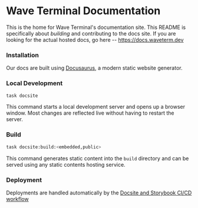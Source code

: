 # Wave Terminal Documentation

This is the home for Wave Terminal's documentation site. This README is specifically about _building_ and contributing to the docs site. If you are looking for the actual hosted docs, go here -- https://docs.waveterm.dev

### Installation

Our docs are built using [Docusaurus](https://docusaurus.io/), a modern static website generator.

### Local Development

```sh
task docsite
```

This command starts a local development server and opens up a browser window. Most changes are reflected live without having to restart the server.

### Build

```sh
task docsite:build:<embedded,public>
```

This command generates static content into the `build` directory and can be served using any static contents hosting service.

### Deployment

Deployments are handled automatically by the [Docsite and Storybook CI/CD workflow](../.github/workflows/deploy-docsite.yml)
